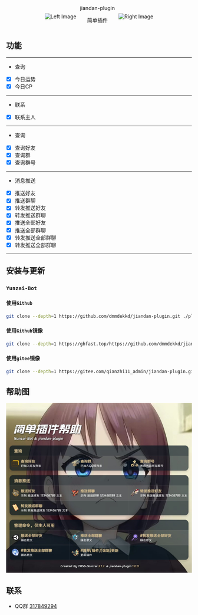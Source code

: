 <div style="display: flex; align-items: center; justify-content: center;">
  <img src="your-left-image-url.jpg" alt="Left Image" style="width: auto; height: 20px; margin-right: 10px;">
  <div>
    <div align="center">jiandan-plugin</div>
    <p align="center">简单插件</p>
  </div>
  <img src="https://th.bing.com/th/id/R.c63822bda5991c9df95b3479646df529?rik=DD0uBxXz%2bfnRYg&riu=http%3a%2f%2fimg.soogif.com%2fDdSE1V5IecdHi9JgewTTukNX9gZZq6XH.gif&ehk=If2pzxo1qBVq2gP285DoKZ9TuBOa%2fWtSnHA4fdG1BZI%3d&risl=&pid=ImgRaw&r=0&PC=EMMX01" alt="Right Image" style="width: auto; height: 20px; margin-left: 10px;">
</div>


## 功能

---

- 查询

- [x] 今日运势
- [x] 今日CP

---

- 联系

- [x] 联系主人
---

- 查询

- [x] 查询好友
- [x] 查询群
- [x] 查询群号

---

- 消息推送

- [x] 推送好友
- [x] 推送群聊
- [x] 转发推送好友
- [x] 转发推送群聊
- [x] 推送全部好友
- [x] 推送全部群聊
- [x] 转发推送全部群聊
- [x] 转发推送全部群聊

---

## 安装与更新

### `Yunzai-Bot`

#### 使用`Github`

```bash
git clone --depth=1 https://github.com/dmmdekkd/jiandan-plugin.git ./plugins/jiandan-plugin
```

#### 使用`Github`镜像

```bash
git clone --depth=1 https://ghfast.top/https://github.com/dmmdekkd/jiandan-plugin.git ./plugins/jiandan-plugin
```
#### 使用`gitee`镜像

```bash
git clone --depth=1 https://gitee.com/qianzhi11_admin/jiandan-plugin.git ./plugins/jiandan-plugin
```

## 帮助图

![帮助图](./resources/help/help.jpg)

## 联系

- QQ群  [317849294](http://qm.qq.com/cgi-bin/qm/qr?_wv=1027&k=fhfLfMY0RjF8DyYJdVcHHtvxkzOODTM4&authKey=cFK9hixEIU57AacxLhwnU9%2F6%2Fr26dumlxVO4%2FjHEGRjWWRV6s%2FSwulVtuDkEGHzI&noverify=0&group_code=317849294)